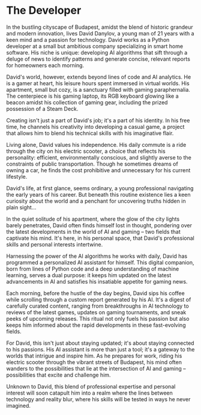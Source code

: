 # The Developer

In the bustling cityscape of Budapest, amidst the blend of historic grandeur and modern innovation, lives David Danylov, a young man of 21 years with a keen mind and a passion for technology. David works as a Python developer at a small but ambitious company specializing in smart home software. His niche is unique: developing AI algorithms that sift through a deluge of news to identify patterns and generate concise, relevant reports for homeowners each morning.

David's world, however, extends beyond lines of code and AI analytics. He is a gamer at heart, his leisure hours spent immersed in virtual worlds. His apartment, small but cozy, is a sanctuary filled with gaming paraphernalia. The centerpiece is his gaming laptop, its RGB keyboard glowing like a beacon amidst his collection of gaming gear, including the prized possession of a Steam Deck.

Creating isn't just a part of David's job; it's a part of his identity. In his free time, he channels his creativity into developing a casual game, a project that allows him to blend his technical skills with his imaginative flair.

Living alone, David values his independence. His daily commute is a ride through the city on his electric scooter, a choice that reflects his personality: efficient, environmentally conscious, and slightly averse to the constraints of public transportation. Though he sometimes dreams of owning a car, he finds the cost prohibitive and unnecessary for his current lifestyle.

David's life, at first glance, seems ordinary, a young professional navigating the early years of his career. But beneath this routine existence lies a keen curiosity about the world and a penchant for uncovering truths hidden in plain sight...

In the quiet solitude of his apartment, where the glow of the city lights barely penetrates, David often finds himself lost in thought, pondering over the latest developments in the world of AI and gaming – two fields that captivate his mind. It's here, in his personal space, that David's professional skills and personal interests intertwine.

Harnessing the power of the AI algorithms he works with daily, David has programmed a personalized AI assistant for himself. This digital companion, born from lines of Python code and a deep understanding of machine learning, serves a dual purpose: it keeps him updated on the latest advancements in AI and satisfies his insatiable appetite for gaming news.

Each morning, before the hustle of the day begins, David sips his coffee while scrolling through a custom report generated by his AI. It's a digest of carefully curated content, ranging from breakthroughs in AI technology to reviews of the latest games, updates on gaming tournaments, and sneak peeks of upcoming releases. This ritual not only fuels his passion but also keeps him informed about the rapid developments in these fast-evolving fields.

For David, this isn't just about staying updated; it's about staying connected to his passions. His AI assistant is more than just a tool; it's a gateway to the worlds that intrigue and inspire him. As he prepares for work, riding his electric scooter through the vibrant streets of Budapest, his mind often wanders to the possibilities that lie at the intersection of AI and gaming – possibilities that excite and challenge him.

Unknown to David, this blend of professional expertise and personal interest will soon catapult him into a realm where the lines between technology and reality blur, where his skills will be tested in ways he never imagined.